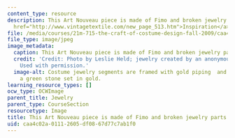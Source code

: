 ```yaml
---
content_type: resource
description: This Art Nouveau piece is made of Fimo and broken jewelry parts. (<a
  href="http://www.vintagetextile.com/new_page_513.htm">Inspiration</a>)
file: /media/courses/21m-715-the-craft-of-costume-design-fall-2009/caa4c02a01112605df0867d77c7ab1f0_IMG_1003.jpg
file_type: image/jpeg
image_metadata:
  caption: This Art Nouveau piece is made of Fimo and broken jewelry parts. ([Inspiration](http://www.vintagetextile.com/new_page_513.htm))
  credit: 'Credit: Photo by Leslie Held; jewelry created by an anonymous MIT student.
    Used with permission.'
  image-alt: Costume jewelry segments are framed with gold piping  and attached to
    a green stone set in gold.
learning_resource_types: []
ocw_type: OCWImage
parent_title: Jewelry
parent_type: CourseSection
resourcetype: Image
title: This Art Nouveau piece is made of Fimo and broken jewelry parts
uid: caa4c02a-0111-2605-df08-67d77c7ab1f0
---
```

